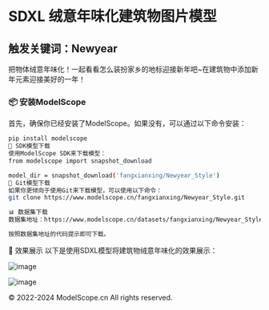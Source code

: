 # SDXL 绒意年味化建筑物图片模型

## 触发关键词：Newyear
把物体绒意年味化！一起看看怎么装扮家乡的地标迎接新年吧~在建筑物中添加新年元素迎接美好的一年！

### 📦 安装ModelScope

首先，确保你已经安装了ModelScope。如果没有，可以通过以下命令安装：

```bash
pip install modelscope
🚀 SDK模型下载
使用ModelScope SDK来下载模型：
from modelscope import snapshot_download

model_dir = snapshot_download('fangxianxing/Newyear_Style')
🔗 Git模型下载
如果你更倾向于使用Git来下载模型，可以使用以下命令：
git clone https://www.modelscope.cn/fangxianxing/Newyear_Style.git

📊 数据集下载
数据集地址：https://www.modelscope.cn/datasets/fangxianxing/Newyear_Style_20241208_145927

按照数据集地址的代码提示即可下载。
```
🎨 效果展示
以下是使用SDXL模型将建筑物绒意年味化的效果展示：

![image](https://github.com/user-attachments/assets/6492ffa2-9bb5-439f-8e04-eb5a159be9f9)

![image](https://github.com/user-attachments/assets/f1d5d863-5d5b-48a7-b777-37f3603de538)


© 2022-2024 ModelScope.cn All rights reserved.
